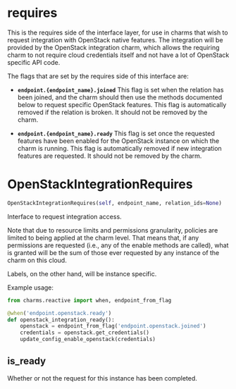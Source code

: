 <h1 id="requires">requires</h1>


This is the requires side of the interface layer, for use in charms that wish
to request integration with OpenStack native features.  The integration will be
provided by the OpenStack integration charm, which allows the requiring charm
to not require cloud credentials itself and not have a lot of OpenStack
specific API code.

The flags that are set by the requires side of this interface are:

* **`endpoint.{endpoint_name}.joined`** This flag is set when the relation
  has been joined, and the charm should then use the methods documented below
  to request specific OpenStack features.  This flag is automatically removed
  if the relation is broken.  It should not be removed by the charm.

* **`endpoint.{endpoint_name}.ready`** This flag is set once the requested
  features have been enabled for the OpenStack instance on which the charm is
  running.  This flag is automatically removed if new integration features are
  requested.  It should not be removed by the charm.

<h1 id="requires.OpenStackIntegrationRequires">OpenStackIntegrationRequires</h1>

```python
OpenStackIntegrationRequires(self, endpoint_name, relation_ids=None)
```

Interface to request integration access.

Note that due to resource limits and permissions granularity, policies are
limited to being applied at the charm level.  That means that, if any
permissions are requested (i.e., any of the enable methods are called),
what is granted will be the sum of those ever requested by any instance of
the charm on this cloud.

Labels, on the other hand, will be instance specific.

Example usage:

```python
from charms.reactive import when, endpoint_from_flag

@when('endpoint.openstack.ready')
def openstack_integration_ready():
    openstack = endpoint_from_flag('endpoint.openstack.joined')
    credentials = openstack.get_credentials()
    update_config_enable_openstack(credentials)
```

<h2 id="requires.OpenStackIntegrationRequires.is_ready">is_ready</h2>


Whether or not the request for this instance has been completed.

